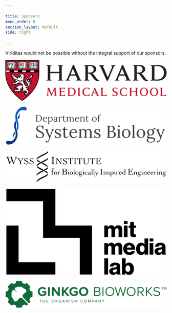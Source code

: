 ```yaml
---

title: Sponsors
menu_order: 8
section_layout: default
side: right

---
```


Viriditas would not be possible without the integral support of our sponsors.


[![Harvard Medical School logo](/assets/img/sponsors/harvard.png)](https://hms.harvard.edu/ "Harvard Medical School")

[![Harvard Department of Systems Biology logo](/assets/img/sponsors/sysbio.png)](https://sysbio.med.harvard.edu/ "Harvard Department of Systems Biology")

[![Wyss Institute logo](/assets/img/sponsors/wyss.png)](https://wyss.harvard.edu/ "Wyss Institute for Biologically Inspired Engineering")

[![MIT Media Lab logo](/assets/img/sponsors/medialab.png)](https://www.media.mit.edu/ "MIT Media Lab")

[![Ginkgo Bioworks logo](/assets/img/sponsors/ginkgo.png)](https://www.ginkgobioworks.com/ "Ginkgo Bioworks")
